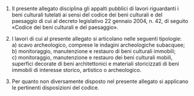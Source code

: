 1. Il presente allegato disciplina gli appalti pubblici di lavori riguardanti i beni culturali tutelati ai sensi del codice dei beni culturali e del paesaggio di cui al decreto legislativo 22 gennaio 2004, n. 42, di seguito «Codice dei beni culturali e del paesaggio».

2. I lavori di cui al presente allegato si articolano nelle seguenti tipologie:<br>a) scavo archeologico, comprese le indagini archeologiche subacquee;<br>b) monitoraggio, manutenzione e restauro di beni culturali immobili;<br>c) monitoraggio, manutenzione e restauro dei beni culturali mobili, superfici decorate di beni architettonici e materiali storicizzati di beni immobili di interesse storico, artistico o archeologico.

3. Per quanto non diversamente disposto nel presente allegato si applicano le pertinenti disposizioni del codice.